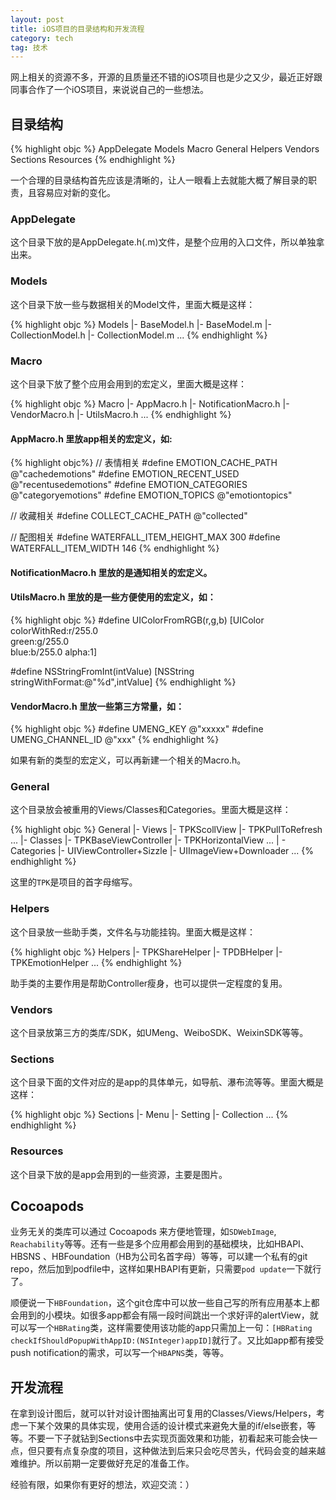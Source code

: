 ```yaml
---
layout: post
title: iOS项目的目录结构和开发流程
category: tech
tag: 技术
---
```


网上相关的资源不多，开源的且质量还不错的iOS项目也是少之又少，最近正好跟同事合作了一个iOS项目，来说说自己的一些想法。

## 目录结构

{% highlight objc %}
AppDelegate
Models
Macro
General
Helpers
Vendors
Sections
Resources
{% endhighlight %}

一个合理的目录结构首先应该是清晰的，让人一眼看上去就能大概了解目录的职责，且容易应对新的变化。

### AppDelegate
这个目录下放的是AppDelegate.h(.m)文件，是整个应用的入口文件，所以单独拿出来。

### Models
这个目录下放一些与数据相关的Model文件，里面大概是这样：

{% highlight objc %}
Models
	|- BaseModel.h
	|- BaseModel.m
	|- CollectionModel.h
	|- CollectionModel.m
	...
{% endhighlight %}

### Macro
这个目录下放了整个应用会用到的宏定义，里面大概是这样：

{% highlight objc %}
Macro
	|- AppMacro.h
	|- NotificationMacro.h
	|- VendorMacro.h
	|- UtilsMacro.h
	...
{% endhighlight %}

#### AppMacro.h 里放app相关的宏定义，如:

{% highlight objc%}
// 表情相关
#define EMOTION_CACHE_PATH @"cachedemotions"
#define EMOTION_RECENT_USED @"recentusedemotions"
#define EMOTION_CATEGORIES @"categoryemotions"
#define EMOTION_TOPICS @"emotiontopics"

// 收藏相关
#define COLLECT_CACHE_PATH @"collected"

// 配图相关
#define WATERFALL_ITEM_HEIGHT_MAX 300
#define WATERFALL_ITEM_WIDTH 146
{% endhighlight %}

#### NotificationMacro.h 里放的是通知相关的宏定义。

#### UtilsMacro.h 里放的是一些方便使用的宏定义，如：

{% highlight objc %}
#define UIColorFromRGB(r,g,b) [UIColor \
colorWithRed:r/255.0 \
green:g/255.0 \
blue:b/255.0 alpha:1]

#define NSStringFromInt(intValue) [NSString stringWithFormat:@"%d",intValue]
{% endhighlight %}

#### VendorMacro.h 里放一些第三方常量，如：

{% highlight objc %}
#define UMENG_KEY @"xxxxx"
#define UMENG_CHANNEL_ID @"xxx"
{% endhighlight %}

如果有新的类型的宏定义，可以再新建一个相关的Macro.h。

### General

这个目录放会被重用的Views/Classes和Categories。里面大概是这样：

{% highlight objc %}
General
	|- Views
		|- TPKScollView
		|- TPKPullToRefresh
		...
	|- Classes
		|- TPKBaseViewController
		|- TPKHorizontalView
		...
	| - Categories
		|- UIViewController+Sizzle
		|- UIImageView+Downloader
		...
{% endhighlight %}

这里的`TPK`是项目的首字母缩写。

### Helpers

这个目录放一些助手类，文件名与功能挂钩。里面大概是这样：

{% highlight objc %}
Helpers
	|- TPKShareHelper
	|- TPDBHelper
	|- TPKEmotionHelper
	...
{% endhighlight %}

助手类的主要作用是帮助Controller瘦身，也可以提供一定程度的复用。

### Vendors

这个目录放第三方的类库/SDK，如UMeng、WeiboSDK、WeixinSDK等等。

### Sections

这个目录下面的文件对应的是app的具体单元，如导航、瀑布流等等。里面大概是这样：

{% highlight objc %}
Sections
	|- Menu
	|- Setting
	|- Collection
	...
{% endhighlight %}

### Resources

这个目录下放的是app会用到的一些资源，主要是图片。

## Cocoapods

业务无关的类库可以通过 Cocoapods 来方便地管理，如`SDWebImage`, `Reachability`等等。还有一些是多个应用都会用到的基础模块，比如HBAPI、HBSNS 、HBFoundation（HB为公司名首字母）等等，可以建一个私有的git repo，然后加到podfile中，这样如果HBAPI有更新，只需要`pod update`一下就行了。

顺便说一下`HBFoundation`，这个git仓库中可以放一些自己写的所有应用基本上都会用到的小模块。如很多app都会有隔一段时间跳出一个求好评的alertView，就可以写一个`HBRating`类，这样需要使用该功能的app只需加上一句：`[HBRating checkIfShouldPopupWithAppID:(NSInteger)appID]`就行了。又比如app都有接受push notification的需求，可以写一个`HBAPNS`类，等等。

## 开发流程

在拿到设计图后，就可以针对设计图抽离出可复用的Classes/Views/Helpers，考虑一下某个效果的具体实现，使用合适的设计模式来避免大量的if/else嵌套，等等。不要一下子就钻到Sections中去实现页面效果和功能，初看起来可能会快一点，但只要有点复杂度的项目，这种做法到后来只会吃尽苦头，代码会变的越来越难维护。所以前期一定要做好充足的准备工作。

经验有限，如果你有更好的想法，欢迎交流：）
